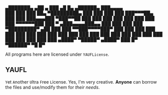    ▄███████▄ ▄██   ▄       ███        ▄█    █▄     ▄██████▄  ███▄▄▄▄   
  ███    ███ ███   ██▄ ▀█████████▄   ███    ███   ███    ███ ███▀▀▀██▄ 
  ███    ███ ███▄▄▄███    ▀███▀▀██   ███    ███   ███    ███ ███   ███ 
  ███    ███ ▀▀▀▀▀▀███     ███   ▀  ▄███▄▄▄▄███▄▄ ███    ███ ███   ███ 
▀█████████▀  ▄██   ███     ███     ▀▀███▀▀▀▀███▀  ███    ███ ███   ███ 
  ███        ███   ███     ███       ███    ███   ███    ███ ███   ███ 
  ███        ███   ███     ███       ███    ███   ███    ███ ███   ███ 
 ▄████▀       ▀█████▀     ▄████▀     ███    █▀     ▀██████▀   ▀█   █▀  


All programs here are licensed under `YAUFLicense`.


YAUFL
-----

`Y`et `A`nother `U`ltra `F`ree `L`icense. Yes, I'm very creative.
**Anyone** can borrow the files and use/modify them for _their needs_.
